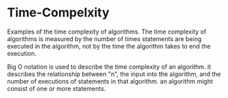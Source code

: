 # Time-Compelxity

 Examples of the time complexity of algorithms. The time complexity of
 algorithms is measured by the number of times statements are being
 executed in the algorithm, not by the time the algorithm takes to end
 the execution.
  
 Big O notation is used to describe the time complexity of an
 algorithm. it describes the relationship between "n", the input into
 the algorithm, and the number of executions of statements in that
 algorithm. an algorithm might consist of one or more statements.
